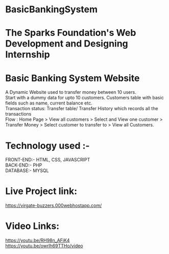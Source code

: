 # BasicBankingSystem
# The Sparks Foundation's Web Development and Designing Internship
# Basic Banking System Website
A Dynamic Website used to transfer money between 10 users.<br>
Start with a dummy data for upto 10 customers. Customers table with basic fields such as name, current balance etc.<br>
Transaction status: Transfer table/ Transfer History which records all the transactions<br>
Flow : Home Page > View all customers > Select and View one customer > Transfer Money > Select customer to transfer to > View all Customers.<br>
# Technology used :-
FRONT-END:- HTML, CSS, JAVASCRIPT
<br>
BACK-END:- PHP
<br>
DATABASE:- MYSQL

# Live Project link:
https://virgate-buzzers.000webhostapp.com/

# Video Links:
https://youtu.be/RH98n_AFiK4<br>
https://youtu.be/owrIh69TTHo/video

